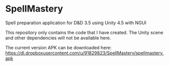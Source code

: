 # SpellMastery
Spell preparation application for D&amp;D 3.5 using Unity 4.5 with NGUI


This repository only contains the code that I have created.
The Unity scene and other dependencies will not be available here.


The current version APK can be downloaded here:
https://dl.dropboxusercontent.com/u/91829823/SpellMastery/spellmastery.apk

